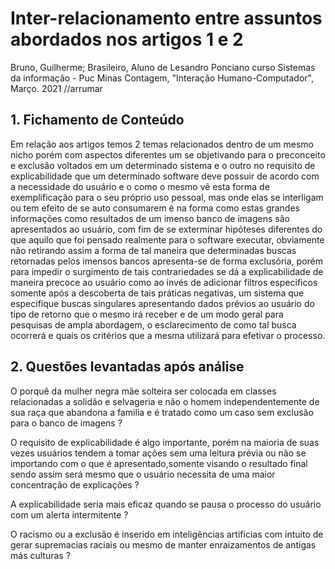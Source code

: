 # Inter-relacionamento entre assuntos abordados nos artigos 1 e 2

Bruno, Guilherme; Brasileiro, Aluno de Lesandro Ponciano curso Sistemas da informação - Puc Minas Contagem, "Interação Humano-Computador", Março. 2021 //arrumar

## 1. Fichamento de Conteúdo

Em relação aos artigos temos 2 temas relacionados dentro de um mesmo nicho porém com aspectos diferentes um se objetivando para o preconceito e exclusão voltados em um determinado sistema e o outro no requisito de explicabilidade que um determinado software deve possuir de acordo com a necessidade do usuário e o como o mesmo vê esta forma de exemplificação para o seu próprio uso pessoal, mas onde elas se interligam ou tem efeito de se auto consumarem é na forma como estas grandes informações como resultados de um imenso banco de imagens são apresentados ao usuário, com fim de se exterminar hipóteses diferentes do que aquilo que foi pensado realmente para o software executar, obviamente não retirando assim a forma de tal maneira que determinadas buscas retornadas pelos imensos bancos apresenta-se de forma exclusória, porém para impedir o surgimento de tais contrariedades se dá a explicabilidade de maneira precoce ao usuário como ao invés de adicionar filtros especificos somente após a descoberta de tais práticas negativas, um sistema que especifique buscas singulares apresentando dados prévios ao usuário do tipo de retorno que o mesmo irá receber e de um modo geral para pesquisas de ampla abordagem, o esclarecimento de como tal busca ocorrerá e quais os critérios que a mesma utilizará para efetivar o processo.

## 2. Questões levantadas após análise

O porquê da mulher negra mãe solteira ser colocada em classes relacionadas a solidão e selvageria e não o homem independentemente de sua raça que abandona a familia e é tratado como um caso sem exclusão para o banco de imagens ?

O requisito de explicabilidade é algo importante, porém na maioria de suas vezes usuários tendem a tomar ações sem uma leitura prévia ou não se importando com o que é apresentado,somente visando o resultado final sendo assim será mesmo que o usuário necessita de uma maior concentração de explicações ?

A explicabilidade seria mais eficaz quando se pausa o processo do usuário com um alerta intermitente ?

O racismo ou a exclusão é inserido em inteligências artificias com intuito de gerar supremacias raciais ou mesmo de manter enraizamentos de antigas más culturas ?



